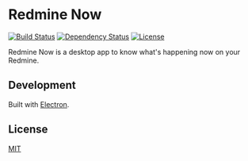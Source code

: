 # Redmine Now

[![Build Status](https://travis-ci.org/emsk/redmine-now.svg?branch=master)](https://travis-ci.org/emsk/redmine-now)
[![Dependency Status](https://gemnasium.com/badges/github.com/emsk/redmine-now.svg)](https://gemnasium.com/github.com/emsk/redmine-now)
[![License](https://img.shields.io/badge/license-MIT-blue.svg)](LICENSE)

Redmine Now is a desktop app to know what's happening now on your Redmine.

## Development

Built with [Electron](http://electron.atom.io).

## License

[MIT](LICENSE)
